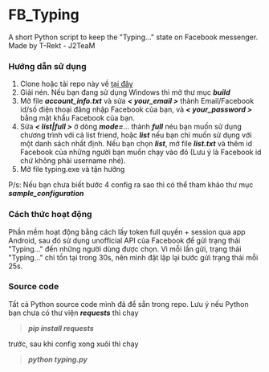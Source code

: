 # FB_Typing
A short Python script to keep the "Typing..." state on Facebook messenger. Made by T-Rekt - J2TeaM

### Hướng dẫn sử dụng
1. Clone hoặc tải repo này về [tại đây](https://github.com/t-rekttt/FB_Typing/archive/master.zip)
2. Giải nén. Nếu bạn đang sử dụng Windows thì mở thư mục ***build***
4. Mở file ***account_info.txt*** và sửa ***< your_email >*** thành Email/Facebook id/số điện thoại đăng nhập Facebook của bạn, và ***< your_password >*** bằng mật khẩu Facebook của bạn.
3. Sửa ***< list|full >*** ở dòng ***mode=***... thành ***full*** néu bạn muốn sử dụng chương trình với cả list friend, hoặc ***list*** nếu bạn chỉ muốn sử dụng với một danh sách nhất định. Nếu bạn chọn ***list***, mở file ***list.txt*** và thêm id Facebook của những người bạn muốn chạy vào đó (Lưu ý là Facebook id chứ không phải username nhé).
4. Mở file typing.exe và tận hưởng

P/s: Nếu bạn chưa biết bước 4 config ra sao thì có thể tham khảo thư mục ***sample_configuration***

### Cách thức hoạt động
Phần mềm hoạt động bằng cách lấy token full quyền + session qua app Android, sau đó sử dụng unofficial API của Facebook để gửi trạng thái "Typing..." đến những người dùng được chọn. Vì mỗi lần gửi, trạng thái "Typing..." chỉ tồn tại trong 30s, nên mình đặt lặp lại bước gửi trạng thái mỗi 25s.

### Source code
Tất cả Python source code mình đã để sẵn trong repo. Lưu ý nếu Python bạn chưa có thư viện ***requests*** thì chạy 
> ***pip install requests***

trước, sau khi config xong xuôi thì chạy

> ***python typing.py***
